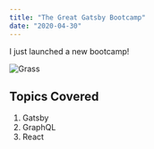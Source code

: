 ```yaml
---
title: "The Great Gatsby Bootcamp"
date: "2020-04-30"
---
```


I just launched a new bootcamp!

![Grass](./grasspic.jpeg)

## Topics Covered

1. Gatsby
2. GraphQL
3. React